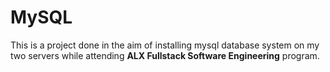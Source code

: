 # MySQL
This is a project done in the aim of installing mysql database system on my two servers while attending **ALX Fullstack Software Engineering** program.
